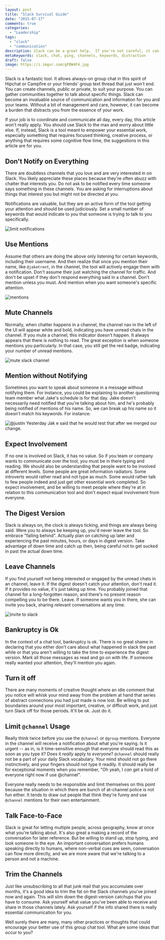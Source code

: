 ```yaml
---
layout: post
title: "Slack Survival Guide"
date: "2015-07-17"
comments: true
categories:
  - "Leadership"
tags:
  - "slack"
  - "communication"
description: Slack can be a great help.  If you're not careful, it can be a burden.  Manage with care.
metaKeywords: slack, chat, ping, channels, keywords, distraction
draft: false
image: https://i.imgur.com/gFBW4F4.jpg
---
```


Slack is a fantastic tool.  It allows always-on group chat in this spirit of Hipchat or Campfire or your friends' group text thread that just won't end.  You can create channels, public or private, to suit your purpose.  You can gather communities together to talk about specific things.  Slack can become an invaluable source of communication and information for you and your teams.  Without a bit of management and care, however, it can become a burden that distracts you from the essence of your work.

<!--more-->

If your job is to coordinate and communicate all day, every day, this article won't really apply.  You should use Slack to the max and worry about little else.  If, instead, Slack is a tool meant to empower your essential work, especially something that requires focused thinking, creative process, or anything that requires some cognitive flow time, the suggestions in this article are for you.

## Don't Notify on Everything

There are doubtless channels that you love and are very interested in on Slack.  You likely appreciate these places because they're often abuzz with chatter that interests you.  Do not ask to be notified every time someone says something in these channels.  You are asking for interruptions about things that interest you but might not be directed at you.

Notifications are valuable, but they are an active form of the tool getting your attention and should be used judiciously.  Set a small number of keywords that would indicate to you that someone is trying to talk to you specifically.

![limit notifications](https://i.imgur.com/C1fG5y5.png)

## Use Mentions

Assume that others are doing the above only listening for certain keywords, including their username.  And then realize that once you mention their name, like `@jaketrent`, in the channel, the tool will actively engage them with a notification.  Don't assume their just watching the channel for traffic.  And don't be upset if they don't respond everything said in a channel.  Don't mention unless you must.  And mention when you want someone's specific attention.

![mentions](https://i.imgur.com/VlzhTua.png)

## Mute Channels

Normally, when chatter happens in a channel, the channel nav in the left of the UI will appear white and bold, indicating you have unread chats in the channel.  If you mute a channel, this indicator doesn't happen.  It always appears that there is nothing to read.  The great exception is when someone mentions you particularly.  In that case, you still get the red badge, indicating your number of unread mentions.

![mute slack channel](https://i.imgur.com/5dEVlty.png)

## Mention without Notifying

Sometimes you want to speak about someone in a message without notifying them.  For instance, you could be explaining to another questioning team member what Jake's schedule is for that day.  Jake doesn't necessarily need notified that you're talking about him, and he's probably being notified of mentions of his name.  So, we can break up his name so it doesn't match his keywords.  For instance:

![@justin Yesterday Jak e said that he would test that after we merged our change.](https://i.imgur.com/YxCQ1yw.png)

## Expect Involvement

If no one is involved on Slack, it has no value.  So if you team or company wants to communicate over the tool, you must be in there typing and reading.  We should also be understanding that people want to be involved at different levels.  Some people are great information radiators.  Some introverts would rather read and not type as much.  Some would rather talk to few people indeed and just get other essential work completed.  So expect involvement, and be willing to meet people where they're at in relation to this communication tool and don't expect equal involvement from everyone.

## The Digest Version

Slack is always on, the clock is always ticking, and things are always being said.  Were you to always be keeping up, you'd never leave the tool.  So embrace "falling behind".  Actually plan on catching up later and experiencing the past minutes, hours, or days in digest version.  Take advantage of down time and catch up then, being careful not to get sucked in past the actual down time.

## Leave Channels

If you find yourself not being interested or engaged by the unread chats in an channel, leave it.  If the digest doesn't catch your attention, don't read it.  If it provides no value, it's just taking up time.  You probably joined that channel for a long-forgotten reason, and there's no present reason compelling you to be there.  Leave.  If someone wants you in there, she can invite you back, sharing relevant conversations at any time.

![invite to slack](https://i.imgur.com/nNu09rw.png)

## Bankruptcy is Ok

In the context of a chat tool, bankruptcy is ok.  There is no great shame in declaring that you either don't care about what happened in slack the past while or that you aren't willing to take the time to experience the digest version.  Mark all those messages as read and go on with life.  If someone really wanted your attention, they'll mention you again.

## Turn it off

There are many moments of creative thought where an idle comment that you notice will whisk your mind away from the problem at hand that series of abstract connections you had just made is now lost.  Be willing to put boundaries around your most important, creative, or difficult work, and just turn Slack off for those periods.  It'll be ok.  Just do it.

## Limit `@channel` Usage

Really think twice before you use the `@channel` or `@group` mentions.  Everyone in the channel will receive a notification about what you're saying.  Is it urgent -- as in, is it time-sensitive enough that everyone should read this as soon as you type it?  Does it *really* apply to *everyone*?  `@channel` should really not be a part of your daily Slack vocabulary.  Your mind should not go there instinctively, and your fingers should not type it readily.  It should really be for exceptional moments when you remember, "Oh yeah, I *can* get a hold of everyone right now if use @channel".

Everyone really needs to be responsible and limit themselves on this point because the situation in which there are bunch of at-channel police is not fun either.  It tends to draw out people that think they're funny and use `@channel` mentions for their own entertainment.

## Talk Face-to-Face

Slack is great for letting multiple people, across geography, know at once what you're talking about.  It's also great a making a record of the conversation for later reference.  But be willing to stand up, stop typing, and look someone in the eye.  An important conversation prefers humans speaking directly to humans, where non-verbal cues are seen, conversation can flow more directly, and we are more aware that we're talking to a person and not a machine.

## Trim the Channels

Just like unsubscribing to all that junk mail that you accumulate over months, it's a good idea to trim the fat on the Slack channels you've joined now and again.  This will slim down the digest-version catchups that you have to consume.  Ask yourself what value you've been able to receive and share in those channels lately.  Ask yourself if the info shared there is really essential communication for you.

Well surely there are many, many other practices or thoughts that could encourage your better use of this group chat tool.  What are some ideas that occur to you?

